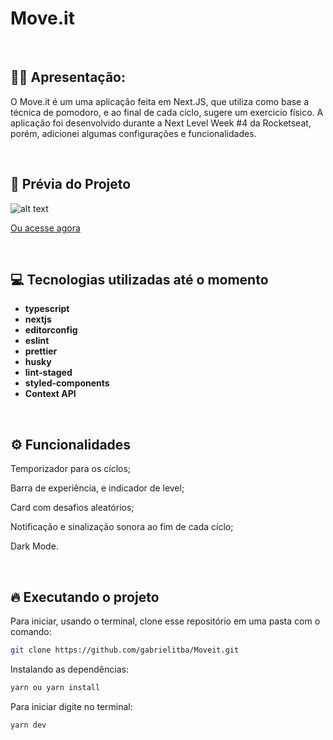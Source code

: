 # Move.it

&nbsp;

## 🙋‍♂ Apresentação:

O Move.it é um uma aplicação feita em Next.JS, que utiliza como base a técnica de pomodoro, e ao final de cada cíclo, sugere um exercicio físico. A aplicação foi desenvolvido durante a Next Level Week #4 da Rocketseat, porém, adicionei algumas configurações e funcionalidades.

&nbsp;

## 🎥 Prévia do Projeto

![alt text](https://i.imgur.com/la6t8s0.gif)

[Ou acesse agora](https://moveititba.netlify.app/)

&nbsp;

## 💻 Tecnologias utilizadas até o momento

- **typescript**
- **nextjs**
- **editorconfig**
- **eslint**
- **prettier**
- **husky**
- **lint-staged**
- **styled-components**
- **Context API**

&nbsp;

## ⚙️ Funcionalidades

Temporizador para os cíclos;

Barra de experiência, e indicador de level;

Card com desafios aleatórios;

Notificação e sinalização sonora ao fim de cada cíclo;

Dark Mode.

&nbsp;

## 🔥️ Executando o projeto

Para iniciar, usando o terminal, clone esse repositório em uma pasta com o comando:

```bash
git clone https://github.com/gabrielitba/Moveit.git
```

Instalando as dependências:

```bash
yarn ou yarn install
```

Para iniciar digite no terminal:

```bash
yarn dev
```
